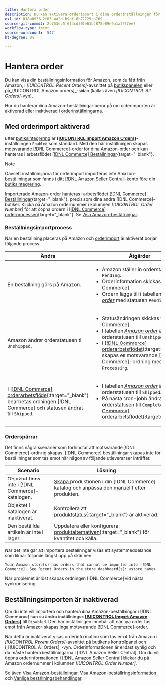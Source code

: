 ```yaml
---
title: Hantera order
description: Du kan aktivera orderimport i dina orderinställningar för att enklare hantera dina Amazon-beställningar från din Commerce Admin.
exl-id: 018a8936-2f03-4a2d-b9af-6b72729ca709
source-git-commit: 2c753ec5f6f4cd509e61b4875e09e9a1a2577ee7
workflow-type: tm+mt
source-wordcount: '547'
ht-degree: 0%

---
```


# Hantera order

Du kan visa din beställningsinformation för Amazon, som du fått från Amazon, i _[!UICONTROL Recent Orders]_-avsnittet på [butikspanelen](./amazon-store-dashboard.md) eller på_[!UICONTROL Amazon orders]_-sidan (kallas även _[!UICONTROL All Orders]_-vyn).

Hur du hanterar dina Amazon-beställningar beror på om orderimporten är aktiverad eller inaktiverad i [orderinställningarna](./order-settings.md#configure-order-settings).

## Med orderimport aktiverad

Efter [butiksintegrering](./store-integration.md) är [**[!UICONTROL Import Amazon Orders]**](./order-settings.md#configure-order-settings)-inställningen `Enabled` som standard. Med den här inställningen skapas motsvarande [!DNL Commerce]-order för dina Amazon-order och kan hanteras i arbetsflödet [[!DNL Commerce] Beställningar](https://docs.magento.com/user-guide/sales/orders.html){target=&quot;_blank&quot;}.

>[!NOTE]
>
>Oavsett inställningarna för orderimport importeras inte Amazon-beställningar som fanns i ditt [!DNL Amazon Seller Central]-konto före din [butiksintegrering](./store-integration.md).

Importerade Amazon-order hanteras i arbetsflödet [[!DNL Commerce] Beställningar](https://docs.magento.com/user-guide/sales/orders.html){target=&quot;_blank&quot;}, precis som dina andra [!DNL Commerce]-butiker. Klicka på Amazon ordernummer i kolumnen *[!UICONTROL Order Number]* för att öppna ordern i [[!DNL Commerce] orderprocessen](https://docs.magento.com/user-guide/sales/order-processing.html#order-view-descriptions){target=&quot;_blank&quot;}. Se [Visa Amazon-beställningar](./amazon-orders-all.md).

### Beställningsimportprocess

När en beställning placeras på Amazon och [orderimport](./order-settings.md) är aktiverat börjar följande process.

| Ändra | Åtgärder |
|---|---|
| En beställning görs på Amazon. | <ul><li>Amazon ställer in orderstatusen på `Pending`.</li><li>Orderinformation skickas till [!DNL Commerce].</li><li>Ordern läggs till i tabellen [_Amazon order_](./amazon-orders-all.md) med statusen `Pending`.</li></ul> |
| Amazon ändrar orderstatusen till `Unshipped`. | <ul><li>Statusändringen skickas till [!DNL Commerce].</li><li>I tabellen [_Amazon order_](./amazon-orders-all.md) ändras orderstatusen till `Unshipped`.</li><li>I [[!DNL Commerce] orderarbetsflödet](https://docs.magento.com/user-guide/sales/orders.html){:target=&quot;_blank&quot;} skapas en motsvarande [!DNL Commerce]-ordning med statusen `Processing`.</li></ul> |
| I [[!DNL Commerce] orderarbetsflöde](https://docs.magento.com/user-guide/sales/orders.html){:target=&quot;_blank&quot;} bearbetas ordningen [!DNL Commerce] och statusen ändras till `Shipped`. | <ul><li>I tabellen [_Amazon order_](./amazon-orders-all.md) ändras orderstatusen till `Shipped`.</li><li>På nästa cron-jobb ändras orderstatusen till `Complete` i [[!DNL Commerce] orderarbetsflödet](https://docs.magento.com/user-guide/sales/orders.html){:target=&quot;_blank&quot;}.</li></ul> |

### Orderspärrar

Det finns några scenarier som förhindrar att motsvarande [!DNL Commerce]-ordning skapas. [!DNL Commerce] beställningar skapas inte för beställningar som tas emot när någon av följande utleveranser inträffar.

| Scenario | Lösning |
|---|---|
| Objektet finns inte i [!DNL Commerce]-katalogen. | [Skapa ](./creating-assigning-catalog-products.md) produktionen i din  [!DNL Commerce] katalog och anpassa den  [manuellt ](./creating-assigning-catalog-products.md) efter produkten. |
| Objektet i katalogen är inaktiverat. | Kontrollera att [produktstatus](https://docs.magento.com/user-guide/catalog/inventory-product-stock-options.html){:target=&quot;_blank&quot;} är aktiverad. |
| Den beställda artikeln är inte i lager. | Uppdatera eller konfigurera [produktalternativen](https://docs.magento.com/user-guide/catalog/inventory-product-stock-options.html){:target=&quot;_blank&quot;} för kvantitet och källa. |

När det inte går att importera beställningar visas ett systemmeddelande som liknar följande längst upp på skärmen:

`Your Amazon store(s) has orders that cannot be imported into [!DNL Commerce]. See Recent Orders in the store dashboard(s): <store name>`

När problemet är löst skapas ordningen [!DNL Commerce] vid nästa synkronisering.

## Beställningsimporten är inaktiverad

Om du inte vill importera och hantera dina Amazon-beställningar i [!DNL Commerce] kan du ändra inställningen [**[!UICONTROL Import Amazon Orders]**](./order-settings.md#configure-order-settings) till `Disabled`. Den här inställningen innebär att när nya order tas emot från Amazon skapas inga motsvarande [!DNL Commerce]-order.

När detta är inaktiverat visas orderinformation som tas emot från Amazon i _[!UICONTROL Recent Orders]_-avsnittet på butikens kontrollpanel och i_[!UICONTROL All Orders]_-vyn. Orderinformationen är endast synlig och du måste hantera beställningarna i [!DNL Amazon Seller Central]. Om du vill öppna orderinformationen i [!DNL Amazon Seller Central] klickar du på Amazon ordernummer i kolumnen _[!UICONTROL Order Number]_.

Se även [Visa Amazon-beställningar](./amazon-orders-all.md), [Visa Amazon-beställningsinformation](./amazon-order-details.md) och [Vanliga beställningsbehandlingar](./common-order-processing.md).
